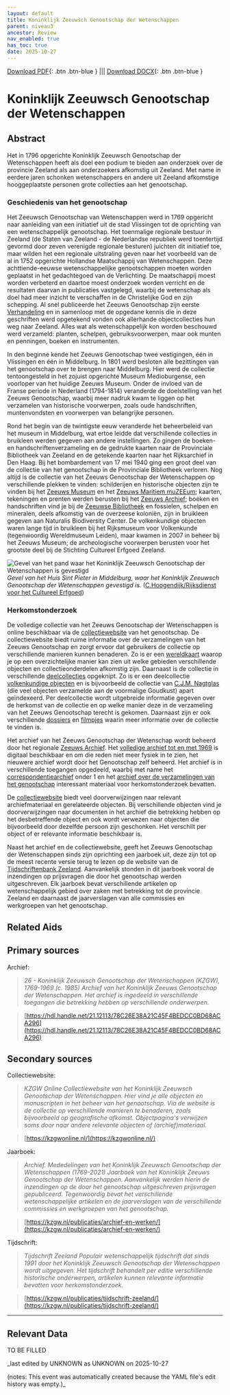```yaml
---
layout: default
title: Koninklijk Zeeuwsch Genootschap der Wetenschappen
parent: niveau3
ancestor: Review
nav_enabled: true
has_toc: true
date: 2025-10-27
--- 
```



[Download PDF](https://raw.githubusercontent.com/colonial-heritage/research-guides-dev/refs/heads/main/EXPORTS/review/PDF/niveau3/Dutch/1ZeeuwschGenootschap.pdf){: .btn .btn-blue } |||    [Download DOCX](https://raw.githubusercontent.com/colonial-heritage/research-guides-dev/refs/heads/main/EXPORTS/review/DOCX/niveau3/Dutch/1ZeeuwschGenootschap.docx){: .btn .btn-blue }


# Koninklijk Zeeuwsch Genootschap der Wetenschappen


## Abstract

Het in 1796 opgerichte Koninklijk Zeeuwsch Genootschap der Wetenschappen heeft als doel een podium te bieden aan onderzoek over de provincie Zeeland als aan onderzoekers afkomstig uit Zeeland. Met name in eerdere jaren schonken wetenschappers en andere uit Zeeland afkomstige hooggeplaatste personen grote collecties aan het genootschap.

### Geschiedenis van het genootschap

Het Zeeuwsch Genootschap van Wetenschappen werd in 1769 opgericht naar aanleiding van een initiatief uit de stad Vlissingen tot de oprichting van een wetenschappelijk genootschap. Het toenmalige regionale bestuur in Zeeland (de Staten van Zeeland - de Nederlandse republiek werd toentertijd gevormd door zeven verenigde regionale besturen) juichten dit initiatief toe, maar wilden het een regionale uitstraling geven naar het voorbeeld van de al in 1752 opgerichte Hollandse Maatschappij van Wetenschappen. Deze achttiende-eeuwse wetenschappelijke genootschappen moeten worden geplaatst in het gedachtegoed van de Verlichting. De maatschappij moest worden verbeterd en daartoe moest onderzoek worden verricht en de resultaten daarvan in publicaties vastgelegd, waarbij de wetenschap als doel had meer inzicht te verschaffen in de Christelijke God en zijn schepping. Al snel publiceerde het Zeeuws Genootschap zijn eerste [Verhandeling](https://kzgw.nl/publicaties/archief-en-werken/archief-1769-2018/) en in samenloop met de opgedane kennis die in deze geschriften werd opgetekend vonden ook allerhande objectcollecties hun weg naar Zeeland. Alles wat als wetenschappelijk kon worden beschouwd werd verzameld: planten, schelpen, gebruiksvoorwerpen, maar ook munten en penningen, boeken en instrumenten.

In den beginne kende het Zeeuws Genootschap twee vestigingen, één in Vlissingen en één in Middelburg. In 1801 werd besloten alle bezittingen van het genootschap over te brengen naar Middelburg. Hier werd de collectie tentoongesteld in het zojuist opgerichte Museum Medioburgense, een voorloper van het huidige Zeeuws Museum. Onder de invloed van de Franse periode in Nederland (1794-1814) veranderde de doelstelling van het Zeeuws Genootschap, waarbij meer nadruk kwam te liggen op het verzamelen van historische voorwerpen, zoals oude handschriften, muntenvondsten en voorwerpen van belangrijke personen.

Rond het begin van de twintigste eeuw veranderde het beheerbeleid van het museum in Middelburg, wat ertoe leidde dat verschillende collecties in bruikleen werden gegeven aan andere instellingen. Zo gingen de boeken- en handschriftenverzameling en de gedrukte kaarten naar de Provinciale Bibliotheek van Zeeland en de getekende kaarten naar het Rijksarchief in Den Haag. Bij het bombardement van 17 mei 1940 ging een groot deel van de collectie van het genootschap in de Provinciale Bibliotheek verloren. Nog altijd is de collectie van het Zeeuws Genootschap der Wetenschappen op verschillende plekken te vinden: schilderijen en historische objecten zijn te vinden bij het [Zeeuws Museum](https://www.zeeuwsmuseum.nl/) en het [Zeeuws Maritiem muZEEum](https://www.muzeeum.nl/); kaarten, tekeningen en prenten werden berusten bij het [Zeeuws Archief](https://www.zeeuwsarchief.nl/); boeken en handschriften vind je bij de [Zeeuwse Bibliotheek](https://www.dezb.nl/) en fossielen, schelpen en mineralen, deels afkomstig van de overzeese koloniën, zijn in bruikleen gegeven aan Naturalis Biodiversity Center. De volkenkundige objecten waren lange tijd in bruikleen bij het Rijksmuseum voor Volkenkunde (tegenwoordig Wereldmuseum Leiden), maar kwamen in 2007 in beheer bij het Zeeuws Museum; de archeologische voorwerpen berusten voor het grootste deel bij de Stichting Cultureel Erfgoed Zeeland.

![Gevel van het pand waar het Koninklijk Zeeuwsch Genootschap der Wetenschappen is gevestigd](https://upload.wikimedia.org/wikipedia/commons/thumb/5/59/Houten_gevel_Huis_Sint_Pieter_-_Middelburg_-_20156698_-_RCE.jpg/500px-Houten_gevel_Huis_Sint_Pieter_-_Middelburg_-_20156698_-_RCE.jpg)
_Gevel van het Huis Sint Pieter in Middelburg, waar het Koninklijk Zeeuwsch Genootschap der Wetenschappen gevestigd is._ ([C.Hoogendijk/Rijksdienst voor het Cultureel Erfgoed](https://commons.wikimedia.org/wiki/File:Houten_gevel_Huis_Sint_Pieter_-_Middelburg_-_20156698_-_RCE.jpg))

### Herkomstonderzoek

De volledige collectie van het Zeeuws Genootschap der Wetenschappen is online beschikbaar via de [collectiewebsite](https://kzgwonline.nl/) van het genootschap. De collectiewebsite biedt ruime informatie over de verzamelingen van het Zeeuws Genootschap en zorgt ervoor dat gebruikers de collectie op verschillende manieren kunnen benaderen. Zo is er een [wereldkaart](https://kzgwonline.nl/map) waarop je op een overzichtelijke manier kan zien uit welke gebieden verschillende objecten en collectieonderdelen afkomstig zijn. Daarnaast is de collectie in verschillende [deelcollecties](https://kzgwonline.nl/collecties) opgeknipt. Zo is er een deelcollectie [volkenkundige objecten](https://kzgwonline.nl/collecties/volkenkundige-voorwerpen) en is bijvoorbeeld de collectie van [C.J.M. Nagtglas](https://kzgwonline.nl/collecties/collectie-c-j-m-nagtglas) (die veel objecten verzamelde aan de voormalige Goudkust) apart geïndexeerd. Per deelcollectie wordt uitgebreide informatie gegeven over de herkomst van de collectie en op welke manier deze in de verzameling van het Zeeuws Genootschap terecht is gekomen. Daarnaast zijn er ook verschillende [dossiers](https://kzgwonline.nl/dossiers) en [filmpjes](https://kzgwonline.nl/filmpjes) waarin meer informatie over de collectie te vinden is.

Het archief van het Zeeuws Genootschap der Wetenschap wordt beheerd door het regionale [Zeeuws Archief](https://www.zeeuwsarchief.nl/). Het [volledige archief tot en met 1969](https://hdl.handle.net/21.12113/78C26E38A21C45F4BEDCC0BD68ACA296) is digitaal beschikbaar en om die reden niet meer fysiek in te zien, het nieuwere archief wordt door het Genootschap zelf beheerd. Het archief is in verschillende toegangen opgedeeld, waarbij met name het [correspondentiearchief](https://hdl.handle.net/21.12113/2906F556C70C4565A354A44BBB27EDE5) onder 1 en het [archief over de verzamelingen van het genootschap](https://hdl.handle.net/21.12113/C90772187D2949839D7722B8FFD4BE45) interessant materiaal voor herkomstonderzoek bevatten. 

De [collectiewebsite](https://kzgwonline.nl/) biedt veel doorverwijzingen naar relevant archiefmateriaal en gerelateerde objecten. Bij verschillende objecten vind je doorverwijzingen naar documenten in het archief die betrekking hebben op het desbetreffende object en ook wordt verwezen naar objecten die bijvoorbeeld door dezelfde persoon zijn geschonken. Het verschilt per object of er relevante informatie beschikbaar is.

Naast het archief en de collectiewebsite, geeft het Zeeuws Genootschap der Wetenschappen sinds zijn oprichting een jaarboek uit, deze zijn tot op de meest recente versie terug te lezen op de website van de [Tijdschriftenbank Zeeland](https://tijdschriftenbankzeeland.nl/periodicals/arc). Aanvankelijk stonden in dit jaarboek vooral de inzendingen op prijsvragen die door het genootschap werden uitgeschreven. Elk jaarboek bevat verschillende artikelen op wetenschappelijk gebied over zaken met betrekking tot de provincie Zeeland en daarnaast de jaarverslagen van alle commissies en werkgroepen van het genootschap.


## Related Aids


## Primary sources

Archief:
  > *26 - Koninklijk Zeeuwsch Genootschap der Wetenschappen (KZGW), 1769-1969 (c. 1985)*
  > _Archief van het Koninklijk Zeeuws Genootschap der Wetenschappen. Het archief is ingedeeld in verschillende toegangen die betrekking hebben op verschillende onderwerpen._  

  > [https://hdl.handle.net/21.12113/78C26E38A21C45F4BEDCC0BD68ACA296](https://hdl.handle.net/21.12113/78C26E38A21C45F4BEDCC0BD68ACA296)

## Secondary sources

Collectiewebsite:
  > *KZGW Online*
  > _Collectiewebsite van het Koninklijk Zeeuwsch Genootschap der Wetenschappen. Hier vind je alle objecten en manuscripten in het beheer van het genootschap. Via de website is de collectie op verschillende manieren te benaderen, zoals bijvoorbeeld op geografische afkomst. Objectpagina's verwijzen soms door naar andere relevante objecten of (archief)materiaal._  

  > [https://kzgwonline.nl/](https://kzgwonline.nl/)

Jaarboek:
  > *Archief. Mededelingen van het Koninklijk Zeeuwsch Genootschap der Wetenschappen (1769-2021)*
  > _Jaarboek van het Koninklijk Zeeuws Genootschap der Wetenschappen. Aanvankelijk werden hierin de inzendingen op de door het genootschap uitgeschreven prijsvragen gepubliceerd. Tegenwoordig bevat het verschillende wetenschappelijke artikelen en de jaarverslagen van de verschillende commissies en werkgroepen van het genootschap._  

  > [https://kzgw.nl/publicaties/archief-en-werken/](https://kzgw.nl/publicaties/archief-en-werken/)

Tijdschrift:
  > *Tijdschrift Zeeland*
  > _Populair wetenschappelijk tijdschrift dat sinds 1991 door het Koninklijk Zeeuwsch Genootschap der Wetenschappen wordt uitgegeven. Het tijdschrift behandelt per editie verschillende historische onderwerpen, artikelen kunnen relevante informatie bevatten voor herkomstonderzoek._  

  > [https://kzgw.nl/publicaties/tijdschrift-zeeland/](https://kzgw.nl/publicaties/tijdschrift-zeeland/)



---
## Relevant Data 
TO BE FILLED

_last edited by UNKNOWN as UNKNOWN on 2025-10-27

(notes: This event was automatically created because the YAML file's edit history was empty.)_
        